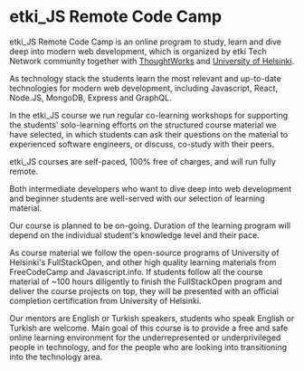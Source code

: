 # etki_JS Remote Code Camp

etki_JS Remote Code Camp is an online program to study, learn and dive deep into modern web development, which is organized by etki Tech Network community together with [ThoughtWorks](https://www.thoughtworks.com) and [University of Helsinki](https://www.helsinki.fi/en).

As technology stack the students learn the most relevant and up-to-date technologies for modern web development, including Javascript, React, Node.JS, MongoDB, Express and GraphQL.

In the etki_JS course we run regular co-learning workshops for supporting the students' solo-learning efforts on the structured course material we have selected, in which students can ask their questions on the material to experienced software engineers, or discuss, co-study with their peers.

etki_JS courses are self-paced, 100% free of charges, and will run fully remote.

Both intermediate developers who want to dive deep into web development and beginner students are well-served with our selection of learning material.

Our course is planned to be on-going. Duration of the learning program will depend on the individual student's knowledge level and their pace.

As course material we follow the open-source programs of University of Helsinki's FullStackOpen, and other high quality learning materials from FreeCodeCamp and Javascript.info. If students follow all the course material of ~100 hours diligently to finish the FullStackOpen program and deliver the course projects on top, they will be presented with an official completion certification from University of Helsinki.

Our mentors are English or Turkish speakers, students who speak English or Turkish are welcome. Main goal of this course is to provide a free and safe online learning environment for the underrepresented or underprivileged people in technology, and for the people who are looking into transitioning into the technology area.
